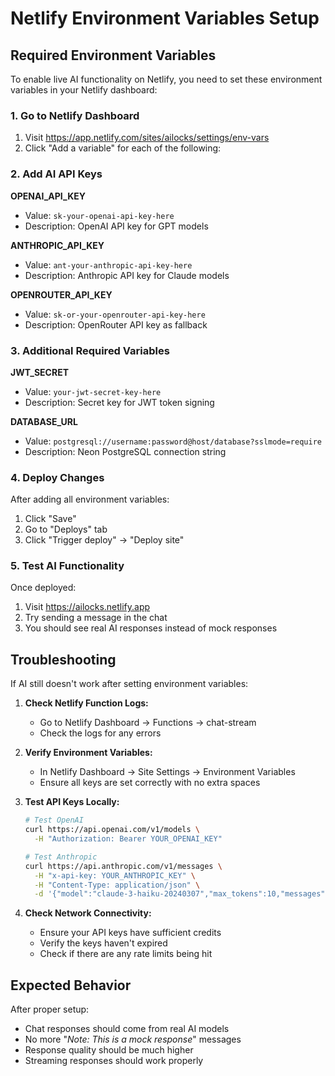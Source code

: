 # Netlify Environment Variables Setup

## Required Environment Variables

To enable live AI functionality on Netlify, you need to set these environment variables in your Netlify dashboard:

### 1. Go to Netlify Dashboard
1. Visit https://app.netlify.com/sites/ailocks/settings/env-vars
2. Click "Add a variable" for each of the following:

### 2. Add AI API Keys

**OPENAI_API_KEY**
- Value: `sk-your-openai-api-key-here`
- Description: OpenAI API key for GPT models

**ANTHROPIC_API_KEY** 
- Value: `ant-your-anthropic-api-key-here`
- Description: Anthropic API key for Claude models

**OPENROUTER_API_KEY**
- Value: `sk-or-your-openrouter-api-key-here`
- Description: OpenRouter API key as fallback

### 3. Additional Required Variables

**JWT_SECRET**
- Value: `your-jwt-secret-key-here`
- Description: Secret key for JWT token signing

**DATABASE_URL**
- Value: `postgresql://username:password@host/database?sslmode=require`
- Description: Neon PostgreSQL connection string

### 4. Deploy Changes
After adding all environment variables:
1. Click "Save" 
2. Go to "Deploys" tab
3. Click "Trigger deploy" → "Deploy site"

### 5. Test AI Functionality
Once deployed:
1. Visit https://ailocks.netlify.app
2. Try sending a message in the chat
3. You should see real AI responses instead of mock responses

## Troubleshooting

If AI still doesn't work after setting environment variables:

1. **Check Netlify Function Logs:**
   - Go to Netlify Dashboard → Functions → chat-stream
   - Check the logs for any errors

2. **Verify Environment Variables:**
   - In Netlify Dashboard → Site Settings → Environment Variables
   - Ensure all keys are set correctly with no extra spaces

3. **Test API Keys Locally:**
   ```bash
   # Test OpenAI
   curl https://api.openai.com/v1/models \
     -H "Authorization: Bearer YOUR_OPENAI_KEY"
   
   # Test Anthropic  
   curl https://api.anthropic.com/v1/messages \
     -H "x-api-key: YOUR_ANTHROPIC_KEY" \
     -H "Content-Type: application/json" \
     -d '{"model":"claude-3-haiku-20240307","max_tokens":10,"messages":[{"role":"user","content":"Hi"}]}'
   ```

4. **Check Network Connectivity:**
   - Ensure your API keys have sufficient credits
   - Verify the keys haven't expired
   - Check if there are any rate limits being hit

## Expected Behavior

After proper setup:
- Chat responses should come from real AI models
- No more "*Note: This is a mock response*" messages
- Response quality should be much higher
- Streaming responses should work properly
